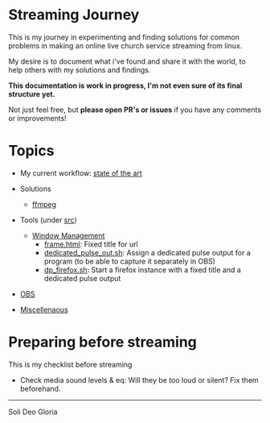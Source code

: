 # Streaming Journey

This is my journey in experimenting and finding solutions for common problems in 
making an online live church service streaming from linux.

My desire is to document what i've found and share it with the world,
to help others with my solutions and findings.

**This documentation is work in progress, I'm not even sure of its final structure yet.**

Not just feel free, but **please open PR's or issues** if you have any comments or improvements!

# Topics
 * My current workflow: [state of the art](docs/state_of_the_art.md)

 * Solutions
    * [ffmpeg](docs/solutions/ffmpeg.md)

 * Tools (under [src](src))
    * [Window Management](docs/tools/windowmanagement/index.md)
        * [frame.html](docs/tools/windowmanagement/frame.html.md): Fixed title for url 
        * [dedicated_pulse_out.sh](docs/tools/windowmanagement/dedicated_pulse_out.sh.md): Assign a dedicated pulse output for a program (to be able to capture it separately in OBS) 
        * [dp_firefox.sh](docs/tools/windowmanagement/dp_firefox.sh.md): Start a firefox instance with a fixed title and a dedicated pulse output        

 * [OBS](docs/obs.md)
 * [Miscellenaous](docs/misc.md)
 
# Preparing before streaming
This is my checklist before streaming

 * Check media sound levels & eq: Will they be too loud or silent? Fix them beforehand.

 
---- 
Soli Deo Gloria